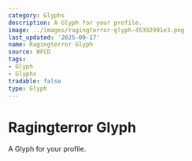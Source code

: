 ```yaml
---
category: Glyphs
description: A Glyph for your profile.
image: ../images/ragingterror-glyph-45392991e3.png
last_updated: '2025-09-17'
name: Ragingterror Glyph
source: WFCD
tags:
- Glyph
- Glyphs
tradable: false
type: Glyph
---
```


# Ragingterror Glyph

A Glyph for your profile.

